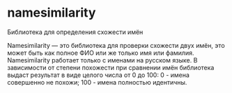 # namesimilarity
Библиотека для определения схожести имён

Namesimilarity — это библиотека для проверки схожести двух имён, это может быть как полное ФИО или же только имя или фамилия.
Namesimilarity работает только с именами на русском языке.
В зависимости от степени похожести при сравнении имён библиотека выдаст результат в виде целого числа от 0 до 100:
0 - имена совершенно не похожи;
100 - имена полностью идентичны.
